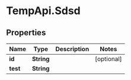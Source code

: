 # TempApi.Sdsd

## Properties

Name | Type | Description | Notes
------------ | ------------- | ------------- | -------------
**id** | **String** |  | [optional] 
**test** | **String** |  | 


